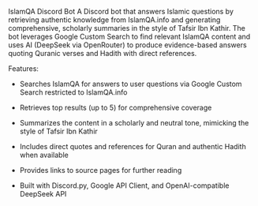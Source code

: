 IslamQA Discord Bot
A Discord bot that answers Islamic questions by retrieving authentic knowledge from IslamQA.info and generating comprehensive, scholarly summaries in the style of Tafsir Ibn Kathir. The bot leverages Google Custom Search to find relevant IslamQA content and uses AI (DeepSeek via OpenRouter) to produce evidence-based answers quoting Quranic verses and Hadith with direct references.

Features:
- Searches IslamQA for answers to user questions via Google Custom Search restricted to IslamQA.info

- Retrieves top results (up to 5) for comprehensive coverage

- Summarizes the content in a scholarly and neutral tone, mimicking the style of Tafsir Ibn Kathir

- Includes direct quotes and references for Quran and authentic Hadith when available

- Provides links to source pages for further reading

- Built with Discord.py, Google API Client, and OpenAI-compatible DeepSeek API
